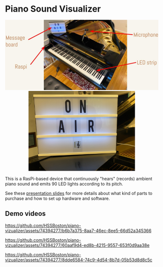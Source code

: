 # Piano Sound Visualizer

<p align="center">
  <img src="images/system.jpg" width="700"></a><br>
  <img src="images/on-air.jpg" width="350"></a>
</p>

This is a RasPi-based device that continuously "hears" (records) ambient piano sound and emits 90 LED lights according to its pitch. 

See these [presentation slides](https://docs.google.com/presentation/d/1whfZ7a1xyZ1jbx8g7n9CZ_9gnKFk6cfis5jTRGf3fbg/edit?usp=sharing) for more details about what kind of parts to purchase and how to set up hardware and software.


## Demo videos

https://github.com/HSSBoston/piano-vizualizer/assets/74394277/b6b7a375-8aa7-46ec-8ee5-66d52a345366

https://github.com/HSSBoston/piano-vizualizer/assets/74394277/60aaf9d4-ed8b-4215-9557-653f0d9aa38e

https://github.com/HSSBoston/piano-vizualizer/assets/74394277/8dde6584-74c9-4d54-8b7d-05b53d8d8c5c

